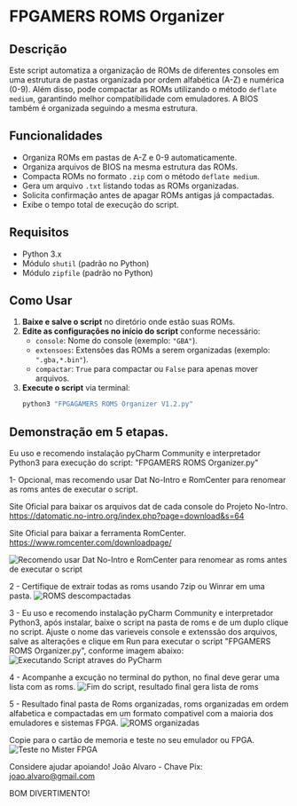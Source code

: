 # FPGAMERS ROMS Organizer

## Descrição
Este script automatiza a organização de ROMs de diferentes consoles em uma estrutura de pastas organizada por ordem alfabética (A-Z) e numérica (0-9). Além disso, pode compactar as ROMs utilizando o método `deflate medium`, garantindo melhor compatibilidade com emuladores. A BIOS também é organizada seguindo a mesma estrutura.

## Funcionalidades
- Organiza ROMs em pastas de A-Z e 0-9 automaticamente.
- Organiza arquivos de BIOS na mesma estrutura das ROMs.
- Compacta ROMs no formato `.zip` com o método `deflate medium`.
- Gera um arquivo `.txt` listando todas as ROMs organizadas.
- Solicita confirmação antes de apagar ROMs antigas já compactadas.
- Exibe o tempo total de execução do script.

## Requisitos
- Python 3.x
- Módulo `shutil` (padrão no Python)
- Módulo `zipfile` (padrão no Python)

## Como Usar
1. **Baixe e salve o script** no diretório onde estão suas ROMs.
2. **Edite as configurações no início do script** conforme necessário:
   - `console`: Nome do console (exemplo: `"GBA"`).
   - `extensoes`: Extensões das ROMs a serem organizadas (exemplo: `".gba,*.bin"`).
   - `compactar`: `True` para compactar ou `False` para apenas mover arquivos.
3. **Execute o script** via terminal:
   ```sh
   python3 "FPGAGAMERS ROMS Organizer V1.2.py"

## Demonstração em 5 etapas.
Eu uso e recomendo instalação pyCharm Community e interpretador Python3 para execução do script: "FPGAMERS ROMS Organizer.py"

1- Opcional, mas recomendo usar Dat No-Intro e RomCenter para renomear as roms antes de executar o script.

Site Oficial para baixar os arquivos dat de cada console do Projeto No-Intro.
https://datomatic.no-intro.org/index.php?page=download&s=64

Site Oficial para baixar a ferramenta RomCenter.
https://www.romcenter.com/downloadpage/

![Recomendo usar Dat No-Intro e RomCenter para renomear as roms antes de executar o script](screenshot_romcenter_datnointro.png)

2 - Certifique de extrair todas as roms usando 7zip ou Winrar em uma pasta.
![ROMS descompactadas](screenshot_antes.png)

3 - Eu uso e recomendo instalação pyCharm Community e interpretador Python3, após instalar, baixe o script na pasta de roms e de um duplo clique no script.
Ajuste o nome das varieveis console e extenssão dos arquivos, salve as alterações e clique em Run para executar o script "FPGAMERS ROMS Organizer.py", conforme imagem abaixo:
![Executando Script atraves do PyCharm](screenshot_running.png)

4 - Acompanhe a excução no terminal do python, no final deve gerar uma lista com as roms.
![Fim do script, resultado final gera lista de roms](screenshot_final_lista.png)

5 - Resultado final pasta de Roms organizadas, roms organizadas em ordem alfabetica e compactadas em um formato compativel com a maioria dos emuladores e sistemas FPGA.
![ROMS organizadas](screenshot_depois.png)

Copie para o cartão de memoria e teste no seu emulador ou FPGA.
![Teste no Mister FPGA](teste_mister.jpg)

Considere ajudar apoiando!
João Alvaro - Chave Pix: joao.alvaro@gmail.com

BOM DIVERTIMENTO!
